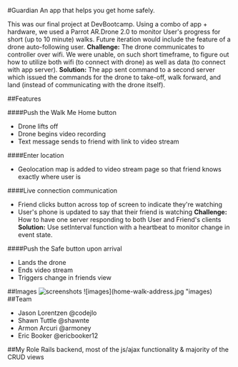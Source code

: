 #Guardian
An app that helps you get home safely.

This was our final project at DevBootcamp. Using a combo of app + hardware, we used a Parrot AR.Drone 2.0 to monitor User's progress for short (up to 10 minute) walks. Future iteration would include the feature of a drone auto-following user.
**Challenge:** The drone communicates to controller over wifi. We were unable, on such short timeframe, to figure out how to utilize both wifi (to connect with drone) as well as data (to connect with app server).
**Solution:** The app sent command to a second server which issued the commands for the drone to take-off, walk forward, and land (instead of communicating with the drone itself).

##Features

####Push the Walk Me Home button
* Drone lifts off
* Drone begins video recording
* Text message sends to friend with link to video stream

####Enter location
* Geolocation map is added to video stream page so that friend knows exactly where user is

####Live connection communication
* Friend clicks button across top of screen to indicate they're watching
* User's phone is updated to say that their friend is watching
**Challenge:** How to have one server responding to both User and Friend's clients
**Solution:** Use setInterval function with a heartbeat to monitor change in event state.

####Push the Safe button upon arrival
* Lands the drone
* Ends video stream
* Triggers change in friends view

##Images
![screenshots](/public/screenshots.jpg "screenshots")
![images](home-walk-address.jpg "images) 
##Team
* Jason Lorentzen @codejlo
* Shawn Tuttle @shawnte
* Armon Arcuri @armoney
* Eric Booker @ericbooker12

##My Role
Rails backend, most of the js/ajax functionality & majority of the CRUD views
